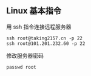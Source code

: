 ## Linux 基本指令

用 ssh 指令连接远程服务器

```shell
ssh root@taking2157.cn -p 22
ssh root@101.201.232.60 -p 22
```

修改服务器密码

```shell
passwd root
```

